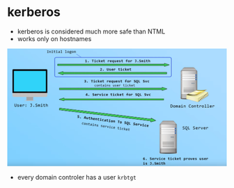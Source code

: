 # kerberos
* kerberos is considered much more safe than NTML
* works only on hostnames

![alt text](image.png)

* every domain controler has a user `krbtgt`